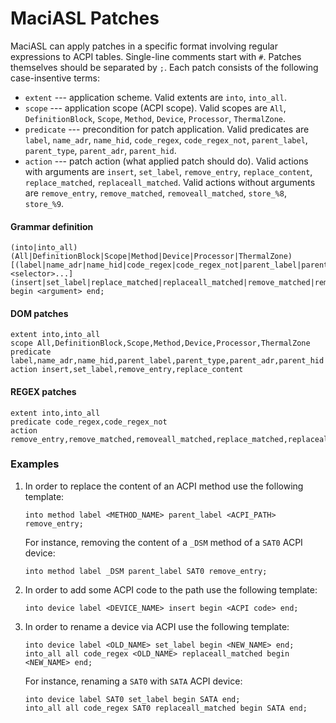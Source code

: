 MaciASL Patches
===============

MaciASL can apply patches in a specific format involving regular expressions to ACPI tables.
Single-line comments start with `#`. Patches themselves should be separated by `;`.
Each patch consists of the following case-insentive terms:

- `extent` --- application scheme.
    Valid extents are `into`, `into_all`.
- `scope` --- application scope (ACPI scope).
    Valid scopes are `All`, `DefinitionBlock`, `Scope`, `Method`, `Device`, `Processor`, `ThermalZone`.
- `predicate` ---  precondition for patch application.
    Valid predicates are `label`, `name_adr`, `name_hid`, `code_regex`, `code_regex_not`, `parent_label`,
    `parent_type`, `parent_adr`, `parent_hid`.
- `action` --- patch action (what applied patch should do).
    Valid actions with arguments are `insert`, `set_label`, `remove_entry`, `replace_content`, `replace_matched`, `replaceall_matched`.
    Valid actions without arguments are `remove_entry`, `remove_matched`, `removeall_matched`, `store_%8`,
    `store_%9`.

#### Grammar definition

```
(into|into_all) (All|DefinitionBlock|Scope|Method|Device|Processor|ThermalZone)
[(label|name_adr|name_hid|code_regex|code_regex_not|parent_label|parent_type|parent_adr|parent_hid) <selector>...]
(insert|set_label|replace_matched|replaceall_matched|remove_matched|removeall_matched|remove_entry|replace_content|store_%8|store_%9)
begin <argument> end;
```

#### DOM patches

```
extent into,into_all
scope All,DefinitionBlock,Scope,Method,Device,Processor,ThermalZone
predicate label,name_adr,name_hid,parent_label,parent_type,parent_adr,parent_hid
action insert,set_label,remove_entry,replace_content
```

#### REGEX patches

```
extent into,into_all
predicate code_regex,code_regex_not
action remove_entry,remove_matched,removeall_matched,replace_matched,replaceall_matched,store_%8,store_%9
```

### Examples

1. In order to replace the content of an ACPI method use the following template:

    ```
    into method label <METHOD_NAME> parent_label <ACPI_PATH> remove_entry;
    ```

    For instance, removing the content of a `_DSM` method of a `SAT0` ACPI device:

    ```
    into method label _DSM parent_label SAT0 remove_entry;
    ```

2. In order to add some ACPI code to the path use the following template:

    ```
    into device label <DEVICE_NAME> insert begin <ACPI code> end;
    ```

3. In order to rename a device via ACPI use the following template:

    ```
    into device label <OLD_NAME> set_label begin <NEW_NAME> end;
    into_all all code_regex <OLD_NAME> replaceall_matched begin <NEW_NAME> end;
    ```

    For instance, renaming a `SAT0` with `SATA` ACPI device:

    ```
    into device label SAT0 set_label begin SATA end;
    into_all all code_regex SAT0 replaceall_matched begin SATA end;
    ```
